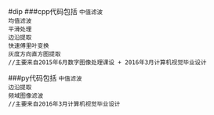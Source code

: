 #dip 
###cpp代码包括
`中值滤波`   
`均值滤波`    
`平滑处理`    
`边沿提取`    
`快速傅里叶变换`    
`灰度方向直方图提取`    
`//主要来自2015年6月数字图像处理课设 + 2016年3月计算机视觉毕业设计`    
   
###py代码包括
`中值滤波`    
`边沿提取`    
`频域图像滤波`    
`//主要来自2016年3月计算机视觉毕业设计`    
